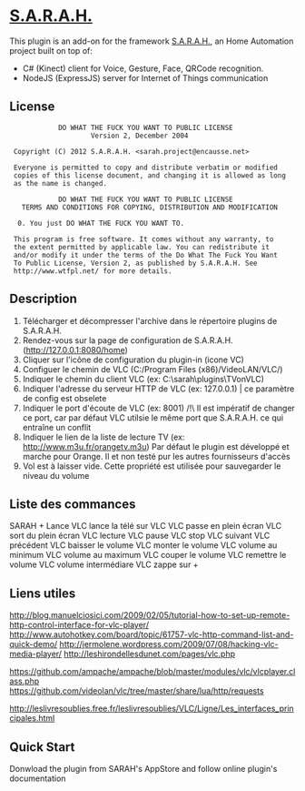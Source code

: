 # [S.A.R.A.H.](http://encausse.net/s-a-r-a-h)

This plugin is an add-on for the framework [S.A.R.A.H.](http://encausse.net/s-a-r-a-h), an Home Automation project built 
on top of:
* C# (Kinect) client for Voice, Gesture, Face, QRCode recognition. 
* NodeJS (ExpressJS) server for Internet of Things communication

## License

```
            DO WHAT THE FUCK YOU WANT TO PUBLIC LICENSE
                    Version 2, December 2004

 Copyright (C) 2012 S.A.R.A.H. <sarah.project@encausse.net>

 Everyone is permitted to copy and distribute verbatim or modified
 copies of this license document, and changing it is allowed as long
 as the name is changed.

            DO WHAT THE FUCK YOU WANT TO PUBLIC LICENSE
   TERMS AND CONDITIONS FOR COPYING, DISTRIBUTION AND MODIFICATION

  0. You just DO WHAT THE FUCK YOU WANT TO.
```

```
 This program is free software. It comes without any warranty, to
 the extent permitted by applicable law. You can redistribute it
 and/or modify it under the terms of the Do What The Fuck You Want
 To Public License, Version 2, as published by S.A.R.A.H. See
 http://www.wtfpl.net/ for more details.
```


## Description

1. Télécharger et décompresser l'archive dans le répertoire plugins de S.A.R.A.H.
2. Rendez-vous sur la page de configuration de S.A.R.A.H. (http://127.0.0.1:8080/home)
3. Cliquer sur l'icône de configuration du plugin-in (icone VC)
4. Configuer le chemin de VLC (C:/Program Files (x86)/VideoLAN/VLC/)
5. Indiquer le chemin du client VLC (ex: C:\sarah\plugins\TVonVLC)
6. Indiquer l'adresse du serveur HTTP de VLC (ex: 127.0.0.1) | ce paramètre de config est obselete
7. Indiquer le port d'écoute de VLC (ex: 8001) /!\ Il est impératif de changer ce port, car par défaut VLC utilsie le même port que S.A.R.A.H. ce qui entraîne un conflit
8. Indiquer le lien de la liste de lecture TV (ex: http://www.m3u.fr/orangetv.m3u) Par défaut le plugin est développé et marche pour Orange. Il et non testé pur les autres fournisseurs d'accès
9. Vol est à laisser vide. Cette propriété est utilisée pour sauvegarder le niveau du volume

## Liste des commances

SARAH +
            Lance VLC
            lance la télé sur VLC
            VLC passe en plein écran
	VLC sort du plein écran
	VLC lecture
	VLC pause
	VLC stop
	VLC suivant
	VLC précédent
	VLC baisser le volume
	VLC monter le volume
	VLC volume au minimum
	VLC volume au maximum
	VLC couper le volume
	VLC remettre le volume
	VLC volume intermédiare
            VLC zappe sur + <Chaine TV>

## Liens utiles

http://blog.manuelciosici.com/2009/02/05/tutorial-how-to-set-up-remote-http-control-interface-for-vlc-player/
http://www.autohotkey.com/board/topic/61757-vlc-http-command-list-and-quick-demo/
http://jermolene.wordpress.com/2009/07/08/hacking-vlc-media-player/
http://leshirondellesdunet.com/pages/vlc.php

https://github.com/ampache/ampache/blob/master/modules/vlc/vlcplayer.class.php
https://github.com/videolan/vlc/tree/master/share/lua/http/requests

http://leslivresoublies.free.fr/leslivresoublies/VLC/Ligne/Les_interfaces_principales.html


## Quick Start

Donwload the plugin from SARAH's AppStore and follow online plugin's documentation  
   
